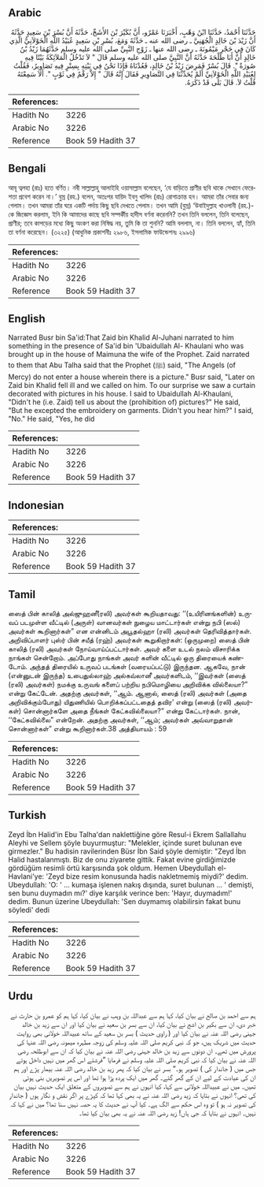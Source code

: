 ## Arabic


<div dir="rtl" lang="ar" style={{fontSize:'larger',backgroundColor:'#f8f9fa',padding:20}}>
حَدَّثَنَا أَحْمَدُ، حَدَّثَنَا ابْنُ وَهْبٍ، أَخْبَرَنَا عَمْرٌو، أَنَّ بُكَيْرَ بْنَ الأَشَجِّ، حَدَّثَهُ أَنَّ بُسْرَ بْنَ سَعِيدٍ حَدَّثَهُ أَنَّ زَيْدَ بْنَ خَالِدٍ الْجُهَنِيَّ ـ رضى الله عنه ـ حَدَّثَهُ وَمَعَ، بُسْرِ بْنِ سَعِيدٍ عُبَيْدُ اللَّهِ الْخَوْلاَنِيُّ الَّذِي كَانَ فِي حَجْرِ مَيْمُونَةَ ـ رضى الله عنها ـ زَوْجِ النَّبِيِّ صلى الله عليه وسلم حَدَّثَهُمَا زَيْدُ بْنُ خَالِدٍ أَنَّ أَبَا طَلْحَةَ حَدَّثَهُ أَنَّ النَّبِيَّ صلى الله عليه وسلم قَالَ ‏"‏ لاَ تَدْخُلُ الْمَلاَئِكَةُ بَيْتًا فِيهِ صُورَةٌ ‏"‏‏.‏ قَالَ بُسْرٌ فَمَرِضَ زَيْدُ بْنُ خَالِدٍ، فَعُدْنَاهُ فَإِذَا نَحْنُ فِي بَيْتِهِ بِسِتْرٍ فِيهِ تَصَاوِيرُ، فَقُلْتُ لِعُبَيْدِ اللَّهِ الْخَوْلاَنِيِّ أَلَمْ يُحَدِّثْنَا فِي التَّصَاوِيرِ فَقَالَ إِنَّهُ قَالَ ‏"‏ إِلاَّ رَقْمٌ فِي ثَوْبٍ ‏"‏‏.‏ أَلاَ سَمِعْتَهُ قُلْتُ لاَ‏.‏ قَالَ بَلَى قَدْ ذَكَرَهُ‏.‏
</div>
<div style={{backgroundColor:'#f8f9fa',padding:20, marginBottom: 10}}><table> <thead> <tr> <th>References:</th> <th></th> </tr> </thead> <tbody><tr><td>Hadith No</td><td>3226</td></tr><tr><td>Arabic No</td><td>3226</td></tr><tr><td>Reference</td><td>Book 59 Hadith 37</td></tr></tbody></table></div>

## Bengali


<div dir="ltr" lang="bn" style={{fontSize:'larger',backgroundColor:'#f8f9fa',padding:20}}>
আবূ ত্বলহা (রাঃ) হতে বর্ণিত। নবী সাল্লাল্লাহু আলাইহি ওয়াসাল্লাম বলেছেন, ‘যে বাড়িতে প্রাণীর ছবি থাকে সেখানে ফেরেশতা প্রবেশ করেন না।’ বুস্র (রহ.) বলেন, অতঃপর যায়িদ ইবনু খালিদ (রাঃ) রোগাক্রান্ত হন। আমরা তাঁর সেবার জন্য গেলাম। তখন আমরা তাঁর ঘরে একটি পর্দায় কিছু ছবি দেখতে পেলাম। তখন আমি (বুস্র) ‘উবাইদুল্লাহ খাওলানী (রহ.)-কে জিজ্ঞেস করলাম, ইনি কি আমাদের কাছে ছবি সম্পর্কীয় হাদীস বর্ণনা করেননি? তখন তিনি বললেন, তিনি বলেছেন, প্রাণীর; তবে কাপড়ের মধ্যে কিছু অংকণ করা নিষিদ্ধ নয়, তুমি কি তা শুননি? আমি বললাম, না। তিনি বললেন, হ্যাঁ, তিনি তা বর্ণনা করেছেন। (৩২২৫) (আধুনিক প্রকাশনীঃ ২৯৮৬, ইসলামিক ফাউন্ডেশনঃ ২৯৯৬)
</div>
<div style={{backgroundColor:'#f8f9fa',padding:20, marginBottom: 10}}><table> <thead> <tr> <th>References:</th> <th></th> </tr> </thead> <tbody><tr><td>Hadith No</td><td>3226</td></tr><tr><td>Arabic No</td><td>3226</td></tr><tr><td>Reference</td><td>Book 59 Hadith 37</td></tr></tbody></table></div>

## English


<div dir="ltr" lang="en" style={{fontSize:'larger',backgroundColor:'#f8f9fa',padding:20}}>
Narrated Busr bin Sa'id:That Zaid bin Khalid Al-Juhani narrated to him something in the presence of Sa'id bin 'Ubaidullah Al- Khaulani who was brought up in the house of Maimuna the wife of the Prophet. Zaid narrated to them that Abu Talha said that the Prophet (ﷺ) said, "The Angels (of Mercy) do not enter a house wherein there is a picture." Busr said, "Later on Zaid bin Khalid fell ill and we called on him. To our surprise we saw a curtain decorated with pictures in his house. I said to Ubaidullah Al-Khaulani, "Didn't he (i.e. Zaid) tell us about the (prohibition of) pictures?" He said, "But he excepted the embroidery on garments. Didn't you hear him?" I said, "No." He said, "Yes, he did
</div>
<div style={{backgroundColor:'#f8f9fa',padding:20, marginBottom: 10}}><table> <thead> <tr> <th>References:</th> <th></th> </tr> </thead> <tbody><tr><td>Hadith No</td><td>3226</td></tr><tr><td>Arabic No</td><td>3226</td></tr><tr><td>Reference</td><td>Book 59 Hadith 37</td></tr></tbody></table></div>

## Indonesian


<div dir="ltr" lang="id" style={{fontSize:'larger',backgroundColor:'#f8f9fa',padding:20}}>

</div>
<div style={{backgroundColor:'#f8f9fa',padding:20, marginBottom: 10}}><table> <thead> <tr> <th>References:</th> <th></th> </tr> </thead> <tbody><tr><td>Hadith No</td><td>3226</td></tr><tr><td>Arabic No</td><td>3226</td></tr><tr><td>Reference</td><td>Book 59 Hadith 37</td></tr></tbody></table></div>

## Tamil


<div dir="ltr" lang="ta" style={{fontSize:'larger',backgroundColor:'#f8f9fa',padding:20}}>
ஸைத் பின் காலித் அல்ஜுஹனீ(ரலி) அவர்கள் கூறியதாவது: ‘‘(உயிரினங்களின்) உருவப் படமுள்ள வீட்டில் (அருள்) வானவர்கள் நுழைய மாட்டார்கள் என்று நபி (ஸல்) அவர்கள் கூறினார்கள்” என என்னிடம் அபூதல்ஹா (ரலி) அவர்கள் தெரிவித்தார்கள். அறிவிப்பாளர் புஸ்ர் பின் சயீத் (ரஹ்) அவர்கள் கூறுகிறார்கள்: (ஒருமுறை) ஸைத் பின் காலித் (ரலி) அவர்கள் நோய்வாய்ப்பட்டார்கள். அவர் களை உடல் நலம் விசாரிக்க நாங்கள் சென்றோம். அப்போது நாங்கள் அவர் களின் வீட்டில் ஒரு திரையைக் கண்டோம். அந்தத் திரையில் உருவப் படங்கள் (வரையப்பட்டு) இருந்தன. ஆகவே, நான் (என்னுடன் இருந்த) உபைதுல்லாஹ் அல்கவ்லானீ அவர்களிடம், ‘‘இவர்கள் (ஸைத் (ரலி) அவர்கள்) நமக்கு உருவங் களைப் பற்றிய நபிமொழியை அறிவிக்க வில்லையா?” என்று கேட்டேன். அதற்கு அவர்கள், ‘‘ஆம். ஆனால், ஸைத் (ரலி) அவர்கள் (அதை அறிவிக்கும்போது) யிதுணியில் பொறிக்கப்பட்டதைத் தவிர’ என்று (ஸைத் (ரலி) அவர்கள்) சொன்னார்களே அதை நீங்கள் கேட்கவில்லையா?” என்று கேட்டார்கள். நான், ‘‘கேட்கவில்லை” என்றேன். அதற்கு அவர்கள், ‘‘ஆம்; அவர்கள் அவ்வாறுதான் சொன்னார்கள்” என்று கூறினார்கள்.38 அத்தியாயம் : 59
</div>
<div style={{backgroundColor:'#f8f9fa',padding:20, marginBottom: 10}}><table> <thead> <tr> <th>References:</th> <th></th> </tr> </thead> <tbody><tr><td>Hadith No</td><td>3226</td></tr><tr><td>Arabic No</td><td>3226</td></tr><tr><td>Reference</td><td>Book 59 Hadith 37</td></tr></tbody></table></div>

## Turkish


<div dir="ltr" lang="tr" style={{fontSize:'larger',backgroundColor:'#f8f9fa',padding:20}}>
Zeyd İbn Halid'in Ebu Talha'dan naklettiğine göre Resul-i Ekrem Sallallahu Aleyhi ve Sellem şöyle buyurmuştur: "Melekler, içinde suret bulunan eve girmezler." Bu hadisin ravilerinden Büsr İbn Said şöyle demiştir: "Zeyd İbn Halid hastalanmıştı. Biz de onu ziyarete gittik. Fakat evine girdiğimizde gördüğüm resimli örtü karşısında şok oldum. Hemen Ubeydullah el-Havlani'ye: 'Zeyd bize resim konusunda hadis nakletmemiş miydi?' dedim. Ubeydullah: 'O: ' ... kumaşa işlenen nakış dışında, suret bulunan ... ' demişti, sen bunu duymadın mı?' diye karşılık verince ben: 'Hayır, duymadım!' dedim. Bunun üzerine Ubeydullah: 'Sen duymamış olabilirsin fakat bunu söyledi' dedi
</div>
<div style={{backgroundColor:'#f8f9fa',padding:20, marginBottom: 10}}><table> <thead> <tr> <th>References:</th> <th></th> </tr> </thead> <tbody><tr><td>Hadith No</td><td>3226</td></tr><tr><td>Arabic No</td><td>3226</td></tr><tr><td>Reference</td><td>Book 59 Hadith 37</td></tr></tbody></table></div>

## Urdu


<div dir="rtl" lang="ur" style={{fontSize:'larger',backgroundColor:'#f8f9fa',padding:20}}>
ہم سے احمد بن صالح نے بیان کیا، کہا ہم سے عبداللہ بن وہب نے بیان کیا، کہا ہم کو عمرو بن حارث نے خبر دی، ان سے بکیر بن اشج نے بیان کیا، ان سے بسر بن سعید نے بیان کیا اور ان سے زید بن خالد جہنی رضی اللہ عنہ نے بیان کیا اور ( راوی حدیث ) بسر بن سعید کے ساتھ عبیداللہ خولانی بھی روایت حدیث میں شریک ہیں، جو کہ نبی کریم صلی اللہ علیہ وسلم کی زوجہ مطہرہ میمونہ رضی اللہ عنہا کی پرورش میں تھے۔ ان دونوں سے زید بن خالد جہنی رضی اللہ عنہ نے بیان کیا کہ ان سے ابوطلحہ رضی اللہ عنہ نے بیان کیا کہ نبی کریم صلی اللہ علیہ وسلم نے فرمایا ”فرشتے اس گھر میں نہیں داخل ہوتے جس میں ( جاندار کی ) تصویر ہو۔“ بسر نے بیان کیا کہ پھر زید بن خالد رضی اللہ عنہ بیمار پڑے اور ہم ان کی عیادت کے لیے ان کے گھر گئے۔ گھر میں ایک پردہ پڑا ہوا تھا اور اس پر تصویریں بنی ہوئی تھیں۔ میں نے عبیداللہ خولانی سے کہا، کیا انہوں نے ہم سے تصویروں کے متعلق ایک حدیث نہیں بیان کی تھی؟ انہوں نے بتایا کہ زید رضی اللہ عنہ نے یہ بھی کہا تھا کہ کپڑے پر اگر نقش و نگار ہوں ( جاندار کی تصویر نہ ہو ) تو وہ اس حکم سے الگ ہے۔ کیا آپ نے حدیث کا یہ حصہ نہیں سنا تھا؟ میں نے کہا کہ نہیں۔ انہوں نے بتایا کہ جی ہاں! زید رضی اللہ عنہ نے یہ بھی بیان کیا تھا۔
</div>
<div style={{backgroundColor:'#f8f9fa',padding:20, marginBottom: 10}}><table> <thead> <tr> <th>References:</th> <th></th> </tr> </thead> <tbody><tr><td>Hadith No</td><td>3226</td></tr><tr><td>Arabic No</td><td>3226</td></tr><tr><td>Reference</td><td>Book 59 Hadith 37</td></tr></tbody></table></div>